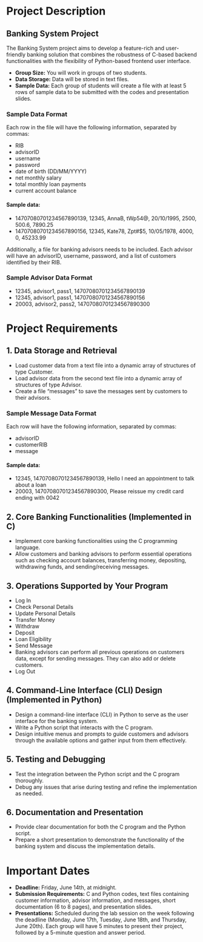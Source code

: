 # Project Description

## Banking System Project

The Banking System project aims to develop a feature-rich and user-friendly banking solution that combines the robustness of C-based backend functionalities with the flexibility of Python-based frontend user interface.

- **Group Size:** You will work in groups of two students.
- **Data Storage:** Data will be stored in text files.
- **Sample Data:** Each group of students will create a file with at least 5 rows of sample data to be submitted with the codes and presentation slides.

### Sample Data Format
Each row in the file will have the following information, separated by commas:
- RIB
- advisorID
- username
- password
- date of birth (DD/MM/YYYY)
- net monthly salary
- total monthly loan payments
- current account balance

#### Sample data:
- 14707080701234567890139, 12345, AnnaB, tWp54@, 20/10/1995, 2500, 500.6, 7890.25
- 14707080701234567890156, 12345, Kate78, Zpt#$5, 10/05/1978, 4000, 0, 45233.99

Additionally, a file for banking advisors needs to be included. Each advisor will have an advisorID, username, password, and a list of customers identified by their RIB.

### Sample Advisor Data Format
- 12345, advisor1, pass1, 14707080701234567890139
- 12345, advisor1, pass1, 14707080701234567890156
- 20003, advisor2, pass2, 14707080701234567890300

# Project Requirements

## 1. Data Storage and Retrieval
- Load customer data from a text file into a dynamic array of structures of type Customer.
- Load advisor data from the second text file into a dynamic array of structures of type Advisor.
- Create a file “messages” to save the messages sent by customers to their advisors.

### Sample Message Data Format
Each row will have the following information, separated by commas:
- advisorID
- customerRIB
- message

#### Sample data:
- 12345, 14707080701234567890139, Hello I need an appointment to talk about a loan
- 20003, 14707080701234567890300, Please reissue my credit card ending with 0042

## 2. Core Banking Functionalities (Implemented in C)
- Implement core banking functionalities using the C programming language.
- Allow customers and banking advisors to perform essential operations such as checking account balances, transferring money, depositing, withdrawing funds, and sending/receiving messages.

## 3. Operations Supported by Your Program
- Log In
- Check Personal Details
- Update Personal Details
- Transfer Money
- Withdraw
- Deposit
- Loan Eligibility
- Send Message
- Banking advisors can perform all previous operations on customers data, except for sending messages. They can also add or delete customers.
- Log Out

## 4. Command-Line Interface (CLI) Design (Implemented in Python)
- Design a command-line interface (CLI) in Python to serve as the user interface for the banking system.
- Write a Python script that interacts with the C program.
- Design intuitive menus and prompts to guide customers and advisors through the available options and gather input from them effectively.

## 5. Testing and Debugging
- Test the integration between the Python script and the C program thoroughly.
- Debug any issues that arise during testing and refine the implementation as needed.

## 6. Documentation and Presentation
- Provide clear documentation for both the C program and the Python script.
- Prepare a short presentation to demonstrate the functionality of the banking system and discuss the implementation details.

# Important Dates
- **Deadline:** Friday, June 14th, at midnight.
- **Submission Requirements:** C and Python codes, text files containing customer information, advisor information, and messages, short documentation (6 to 8 pages), and presentation slides.
- **Presentations:** Scheduled during the lab session on the week following the deadline (Monday, June 17th, Tuesday, June 18th, and Thursday, June 20th). Each group will have 5 minutes to present their project, followed by a 5-minute question and answer period.
